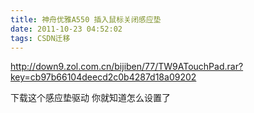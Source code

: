 ```yaml
---
title: 神舟优雅A550 插入鼠标关闭感应垫
date: 2011-10-23 04:52:02
tags: CSDN迁移
---
```

   http://down9.zol.com.cn/bijiben/77/TW9ATouchPad.rar?key=cb97b66104deecd2c0b4287d18a09202

 下载这个感应垫驱动 你就知道怎么设置了

   
 